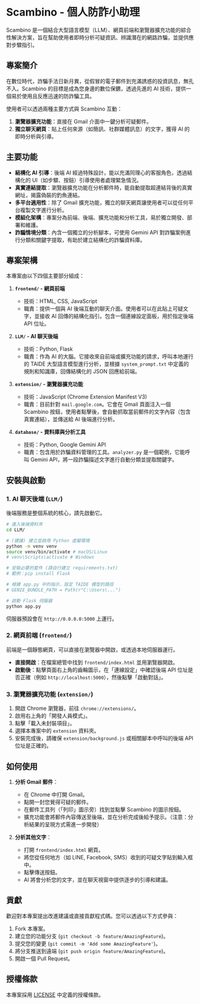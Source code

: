 # Scambino - 個人防詐小助理

Scambino 是一個結合大型語言模型（LLM）、網頁前端和瀏覽器擴充功能的綜合性解決方案，旨在幫助使用者即時分析可疑資訊、辨識潛在的網路詐騙，並提供應對步驟指引。

## 專案簡介

在數位時代，詐騙手法日新月異，從假冒的電子郵件到充滿誘惑的投資訊息，無孔不入。Scambino 的目標是成為您身邊的數位保鑣，透過先進的 AI 技術，提供一個易於使用且反應迅速的防詐騙工具。

使用者可以透過兩種主要方式與 Scambino 互動：
1.  **瀏覽器擴充功能**：直接在 Gmail 介面中一鍵分析可疑郵件。
2.  **獨立聊天網頁**：貼上任何來源（如簡訊、社群媒體訊息）的文字，獲得 AI 的即時分析與引導。

## 主要功能

*   **結構化 AI 引導**：後端 AI 經過特殊設計，能以充滿同理心的客服角色，透過結構化的 UI（如步驟、按鈕）引導使用者處理緊急情況。
*   **真實連結提取**：瀏覽器擴充功能在分析郵件時，能自動提取超連結背後的真實網址，揭露偽裝的釣魚連結。
*   **多平台適用性**：除了 Gmail 擴充功能，獨立的聊天網頁讓使用者可以從任何平台複製文字進行分析。
*   **模組化架構**：專案分為前端、後端、擴充功能和分析工具，易於獨立開發、部署和維護。
*   **詐騙情境分類**：內含一個獨立的分析腳本，可使用 Gemini API 對詐騙案例進行分類和關鍵字提取，有助於建立結構化的詐騙資料庫。

## 專案架構

本專案由以下四個主要部分組成：

1.  **`frontend/` - 網頁前端**
    *   技術：HTML, CSS, JavaScript
    *   職責：提供一個與 AI 後端互動的聊天介面。使用者可以在此貼上可疑文字，並接收 AI 回傳的結構化指引。包含一個連線設定面板，用於指定後端 API 位址。

2.  **`LLM/` - AI 聊天後端**
    *   技術：Python, Flask
    *   職責：作為 AI 的大腦。它接收來自前端或擴充功能的請求，呼叫本地運行的 TAIDE 大型語言模型進行分析，並根據 `system_prompt.txt` 中定義的規則和知識庫，回傳結構化的 JSON 回應給前端。

3.  **`extension/` - 瀏覽器擴充功能**
    *   技術：JavaScript (Chrome Extension Manifest V3)
    *   職責：目前針對 `mail.google.com`。它會在 Gmail 頁面注入一個 Scambino 按鈕，使用者點擊後，會自動抓取當前郵件的文字內容（包含真實連結），並傳送給 AI 後端進行分析。

4.  **`database/` - 資料庫與分析工具**
    *   技術：Python, Google Gemini API
    *   職責：包含用於詐騙資料管理的工具。`analyzer.py` 是一個範例，它能呼叫 Gemini API，將一段詐騙描述文字進行自動分類並提取關鍵字。

## 安裝與啟動

### 1. AI 聊天後端 (`LLM/`)

後端服務是整個系統的核心，請先啟動它。

```bash
# 進入後端資料夾
cd LLM/

# (建議) 建立並啟用 Python 虛擬環境
python -m venv venv
source venv/bin/activate # macOS/Linux
# venv\Scripts\activate # Windows

# 安裝必要的套件 (請自行建立 requirements.txt)
# 範例：pip install Flask

# 根據 app.py 中的指示，設定 TAIDE 模型的路徑
# GENIE_BUNDLE_PATH = Path(r"C:\Users\...")

# 啟動 Flask 伺服器
python app.py
```
伺服器預設會在 `http://0.0.0.0:5000` 上運行。

### 2. 網頁前端 (`frontend/`)

前端是一個靜態網頁，可以直接在瀏覽器中開啟，或透過本地伺服器運行。

*   **直接開啟**：在檔案總管中找到 `frontend/index.html` 並用瀏覽器開啟。
*   **啟動後**：點擊頁面右上角的齒輪圖示，在「連線設定」中確認後端 API 位址是否正確（例如 `http://localhost:5000`），然後點擊「啟動對話」。

### 3. 瀏覽器擴充功能 (`extension/`)

1.  開啟 Chrome 瀏覽器，前往 `chrome://extensions/`。
2.  啟用右上角的「開發人員模式」。
3.  點擊「載入未封裝項目」。
4.  選擇本專案中的 `extension` 資料夾。
5.  安裝完成後，請確保 `extension/background.js` 或相關腳本中呼叫的後端 API 位址是正確的。

## 如何使用

1.  **分析 Gmail 郵件**：
    *   在 Chrome 中打開 Gmail。
    *   點開一封您覺得可疑的郵件。
    *   在郵件工具列（「列印」圖示旁）找到並點擊 Scambino 的圖示按鈕。
    *   擴充功能會將郵件內容傳送至後端，並在分析完成後給予提示。（注意：分析結果的呈現方式需進一步開發）

2.  **分析其他文字**：
    *   打開 `frontend/index.html` 網頁。
    *   將您從任何地方（如 LINE, Facebook, SMS）收到的可疑文字貼到輸入框中。
    *   點擊傳送按鈕。
    *   AI 將會分析您的文字，並在聊天視窗中提供逐步的引導和建議。

## 貢獻

歡迎對本專案提出改進建議或直接貢獻程式碼。您可以透過以下方式參與：
1.  Fork 本專案。
2.  建立您的功能分支 (`git checkout -b feature/AmazingFeature`)。
3.  提交您的變更 (`git commit -m 'Add some AmazingFeature'`)。
4.  將分支推送到遠端 (`git push origin feature/AmazingFeature`)。
5.  開啟一個 Pull Request。

## 授權條款

本專案採用 [LICENSE](LICENSE) 中定義的授權條款。
